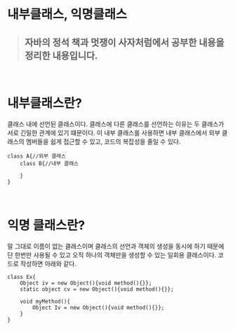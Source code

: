 # 내부클래스, 익명클래스
>## 자바의 정석 책과 멋쟁이 사자처럼에서 공부한 내용을 정리한 내용입니다.

&nbsp;
# 내부클래스란?
클래스 내에 선언된 클래스이다. 클래스에 다른 클래스를 선언하는 이유는 두 클래스가 서로 긴밀한 관계에 있기 떄문이다.
이 내부 클래스를 사용하면 내부 클래스에서 외부 클래스의 멤버들을 쉽게 접근할 수 있고, 코드의 복잡성을 줄일 수 있다.

```
class A{//외부 클래스
	class B{//내부 클래스

	}
}

```
&nbsp;
# 익명 클래스란?
말 그대로 이름이 없는 클래스이며 클래스의 선언과 객체의 생성을 동시에 하기 때문에 단 한번만 사용될 수 있고 오직 하나의 객체만을 생성할 수 있는 일회용 클래스이다.
코드로 작성하면 아래와 같다.
```
class Ex{
	Object iv = new Object(){void method(){}};
	static object cv = new Object(){void method(){}};

	void myMethod(){
		Object Iv = new Object(){void method(){}};
	}
}
```